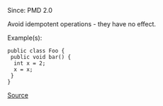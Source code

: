 Since: PMD 2.0

Avoid idempotent operations - they have no effect.

Example(s):
```
public class Foo {
 public void bar() {
  int x = 2;
  x = x;
 }
}
```

[Source](https://pmd.github.io/pmd-5.6.1/pmd-java/rules/java/design.html#IdempotentOperations)
